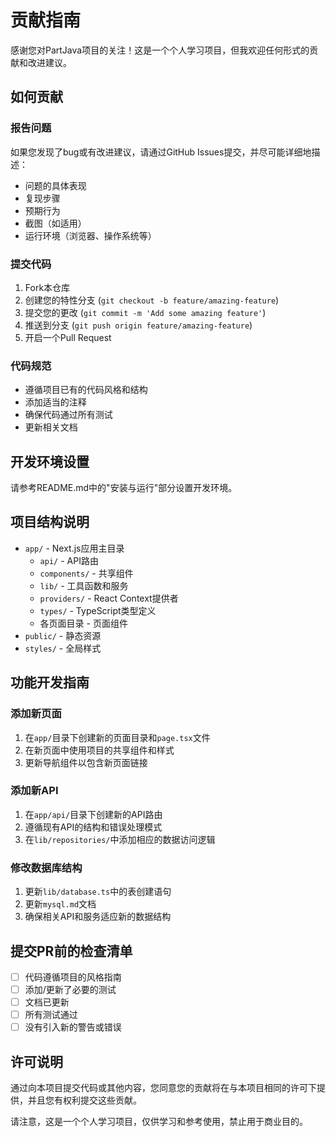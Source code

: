 # 贡献指南

感谢您对PartJava项目的关注！这是一个个人学习项目，但我欢迎任何形式的贡献和改进建议。

## 如何贡献

### 报告问题

如果您发现了bug或有改进建议，请通过GitHub Issues提交，并尽可能详细地描述：

- 问题的具体表现
- 复现步骤
- 预期行为
- 截图（如适用）
- 运行环境（浏览器、操作系统等）

### 提交代码

1. Fork本仓库
2. 创建您的特性分支 (`git checkout -b feature/amazing-feature`)
3. 提交您的更改 (`git commit -m 'Add some amazing feature'`)
4. 推送到分支 (`git push origin feature/amazing-feature`)
5. 开启一个Pull Request

### 代码规范

- 遵循项目已有的代码风格和结构
- 添加适当的注释
- 确保代码通过所有测试
- 更新相关文档

## 开发环境设置

请参考README.md中的"安装与运行"部分设置开发环境。

## 项目结构说明

- `app/` - Next.js应用主目录
  - `api/` - API路由
  - `components/` - 共享组件
  - `lib/` - 工具函数和服务
  - `providers/` - React Context提供者
  - `types/` - TypeScript类型定义
  - 各页面目录 - 页面组件
- `public/` - 静态资源
- `styles/` - 全局样式

## 功能开发指南

### 添加新页面

1. 在`app/`目录下创建新的页面目录和`page.tsx`文件
2. 在新页面中使用项目的共享组件和样式
3. 更新导航组件以包含新页面链接

### 添加新API

1. 在`app/api/`目录下创建新的API路由
2. 遵循现有API的结构和错误处理模式
3. 在`lib/repositories/`中添加相应的数据访问逻辑

### 修改数据库结构

1. 更新`lib/database.ts`中的表创建语句
2. 更新`mysql.md`文档
3. 确保相关API和服务适应新的数据结构

## 提交PR前的检查清单

- [ ] 代码遵循项目的风格指南
- [ ] 添加/更新了必要的测试
- [ ] 文档已更新
- [ ] 所有测试通过
- [ ] 没有引入新的警告或错误

## 许可说明

通过向本项目提交代码或其他内容，您同意您的贡献将在与本项目相同的许可下提供，并且您有权利提交这些贡献。

请注意，这是一个个人学习项目，仅供学习和参考使用，禁止用于商业目的。

